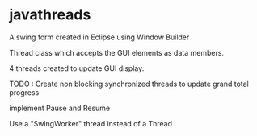 # javathreads

A swing form created in Eclipse using Window Builder 

Thread class which accepts the GUI elements as data members. 

4 threads created to update GUI display. 

TODO :
Create non blocking synchronized threads to update grand total progress 

implement Pause and Resume 

Use a "SwingWorker" thread instead of a Thread 
